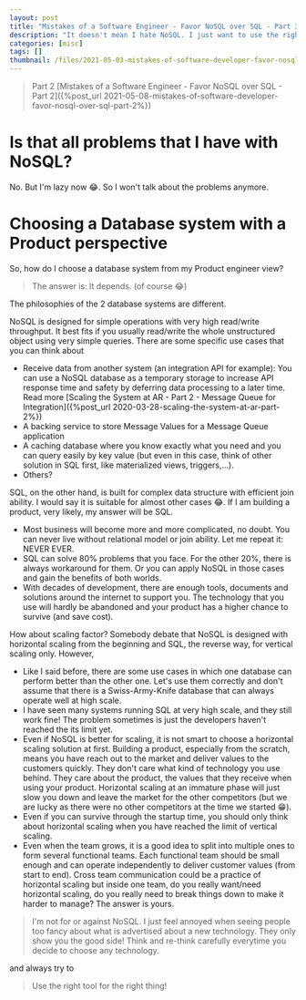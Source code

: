 ```yaml
---
layout: post
title: "Mistakes of a Software Engineer - Favor NoSQL over SQL - Part 3"
description: "It doesn't mean I hate NoSQL. I just want to use the right tool for the right job..."
categories: [misc]
tags: []
thumbnail: /files/2021-05-03-mistakes-of-software-developer-favor-nosql-over-sql-part-1/sql-nosql.png
---
```


> Part 2 [Mistakes of a Software Engineer - Favor NoSQL over SQL - Part 2]({%post_url 2021-05-08-mistakes-of-software-developer-favor-nosql-over-sql-part-2%})

# Is that all problems that I have with NoSQL?

No. But I'm lazy now 😂. So I won't talk about the problems anymore.

# Choosing a Database system with a Product perspective

So, how do I choose a database system from my Product engineer view?

> The answer is: It depends. (of course 😂)

The philosophies of the 2 database systems are different.

NoSQL is designed for simple operations with very high read/write throughput. It best fits if you
usually read/write the whole unstructured object using very simple queries. There are some specific
use cases that you can think about
- Receive data from another system (an integration API for example): You can use a NoSQL database as
  a temporary storage to increase API response time and safety by deferring data processing to a
  later time.
  Read more
  [Scaling the System at AR - Part 2 - Message Queue for Integration]({%post_url 2020-03-28-scaling-the-system-at-ar-part-2%})
- A backing service to store Message Values for a Message Queue application
- A caching database where you know exactly what you need and you can query easily by key value
  (but even in this case, think of other solution in SQL first, like materialized views,
  triggers,...).
- Others?

<!-- more -->

SQL, on the other hand, is built for complex data structure with efficient join ability. I would say
it is suitable for almost other cases 😂. If I am building a product, very likely,
my answer will be SQL.

- Most business will become more and more complicated, no doubt. You can never live without
  relational model or join ability. Let me repeat it: NEVER EVER.
- SQL can solve 80% problems that you face. For the other 20%, there is always workaround for them.
  Or you can apply NoSQL in those cases and gain the benefits of both worlds.
- With decades of development, there are enough tools, documents and solutions around the internet
  to support you. The technology that you use will hardly be abandoned and your product has a higher
  chance to survive (and save cost).

How about scaling factor? Somebody debate that NoSQL is designed with horizontal scaling from the beginning
and SQL, the reverse way, for vertical scaling only. However,

- Like I said before, there are some use cases in which one database can perform better than
  the other one. Let's use them correctly and don't assume that there is a
  Swiss-Army-Knife database that can always operate well at high scale.
- I have seen many systems running SQL at very high scale, and they still work fine!
The problem sometimes is just the developers haven't reached the its limit yet.
- Even if NoSQL is better for scaling, it is not smart to choose a horizontal scaling solution at first.
Building a product, especially from the scratch, means you have reach out to the market and deliver
  values to the customers quickly. They don't care what kind of technology you use behind. They
  care about the product, the values that they receive when using your product. Horizontal scaling
  at an immature phase will just slow you down and leave the market for the other competitors
  (but we are lucky as there were no other competitors at the time we started 😁).
- Even if you can survive through the startup time, you should only think about horizontal scaling
when you have reached the limit of vertical scaling.
- Even when the team grows, it is a good idea to split into multiple ones to form several functional
  teams. Each functional team should be small enough and can operate independently to deliver customer
  values (from start to end). Cross team communication could be a practice of horizontal scaling
  but inside one team, do you really want/need horizontal scaling, do you really need to break
  things down to make it harder to manage? The answer is yours.

> I'm not for or against NoSQL. I just feel
> annoyed when seeing people too fancy about what is advertised about a new technology.
> They only show you the good side! Think and re-think carefully everytime you decide to choose any
> technology.

and always try to

> Use the right tool for the right thing!
